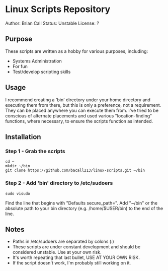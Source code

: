 Linux Scripts Repository
========================
Author: Brian Call
Status: Unstable
License: ?


## Purpose
These scripts are written as a hobby for various purposes, including:
- Systems Administration
- For fun
- Test/develop scripting skills


## Usage
I recommend creating a 'bin' directory under your home directory and executing them from there, but this is only a preference, not a requirement. They can be placed anywhere you can execute them from. I've tried to be conscious of alternate placements and used various "location-finding" functions, where necessary, to ensure the scripts function as intended.


## Installation
### Step 1 - Grab the scripts
```
cd ~
mkdir ~/bin
git clone https://github.com/bacall213/linux-scripts.git ~/bin
```

### Step 2 - Add 'bin' directory to /etc/sudoers
```
sudo visudo
```
Find the line that begins with "Defaults secure_path=".
Add "~/bin" or the absolute path to your bin directory (e.g. /home/$USER/bin) to the end of the line.


## Notes
- Paths in /etc/sudoers are separated by colons (:)
- These scripts are under constant development and should be considered unstable. Use at your own risk.
- It's worth repeating that last bullet, USE AT YOUR OWN RISK.
- If the script doesn't work, I'm probably still working on it.

